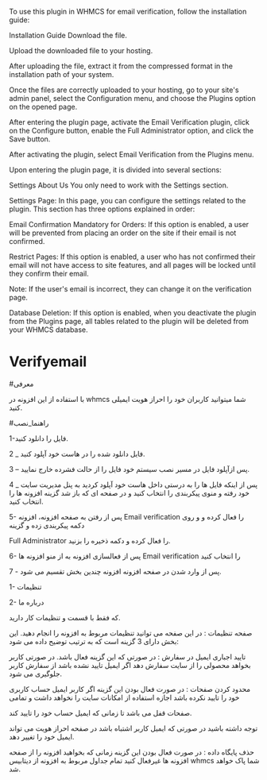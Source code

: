 To use this plugin in WHMCS for email verification, follow the installation guide:

Installation Guide
Download the file.

Upload the downloaded file to your hosting.

After uploading the file, extract it from the compressed format in the installation path of your system.

Once the files are correctly uploaded to your hosting, go to your site's admin panel, select the Configuration menu, and choose the Plugins option on the opened page.

After entering the plugin page, activate the Email Verification plugin, click on the Configure button, enable the Full Administrator option, and click the Save button.

After activating the plugin, select Email Verification from the Plugins menu.

Upon entering the plugin page, it is divided into several sections:

Settings
About Us
You only need to work with the Settings section.

Settings Page: In this page, you can configure the settings related to the plugin. This section has three options explained in order:

Email Confirmation Mandatory for Orders: If this option is enabled, a user will be prevented from placing an order on the site if their email is not confirmed.

Restrict Pages: If this option is enabled, a user who has not confirmed their email will not have access to site features, and all pages will be locked until they confirm their email.

Note: If the user's email is incorrect, they can change it on the verification page.

Database Deletion: If this option is enabled, when you deactivate the plugin from the Plugins page, all tables related to the plugin will be deleted from your WHMCS database.

# Verifyemail
#معرفی

با استفاده از این افزونه در whmcs شما میتوانید کاربران خود را احراز هویت ایمیلی کنید.


#راهنما_نصب

1-فایل را دانلود کنید.

2 _ فایل دانلود شده را در هاست خود آپلود کنید.

3 – پس ازآپلود   فایل  در مسیر نصب  سیستم خود فایل را از حالت فشرده خارج نمایید.

4 _  پس از اینکه  فایل ها را به درستی داخل هاست خود آپلود کردید به  پنل مدیریت  سایت خود رفته  و منوی پیکربندی را انتخاب کنید  و در صفحه ای که باز شد گزینه افزونه  ها را انتخاب کنید.


5- پس  از رفتن به صفحه افزونه، افزونه  Email verification را فعال کرده و  و روی دکمه پیکربندی زده و گزینه

Full Administrator   را فعال کرده و دکمه ذخیره را بزنید.

6-  پس از فعالسازی افزونه به از منو افزونه ها Email verification را انتخاب کنید

7 -  پس از وارد شدن در صفحه افزونه افزونه چندین بخش تقسیم می شود.

1- تنظیمات

2- درباره ما

که فقط با قسمت و تنظیمات کار دارید.

 صفحه تنظیمات : در این صفحه می توانید تنظیمات مربوط به افزونه را انجام دهید. این بخش دارای 3 گزینه است که به ترتیب توضیح داده می شود:

تایید اجباری ایمیل در سفارش : در صورتی که این گزینه فعال باشد. در صورتی کاربر بخواهد محصولی را از سایت سفارش دهد اگر ایمیل تایید نشده باشد از سفارش کاربر جلوگیری می شود.

محدود کردن صفحات : در صورت فعال بودن این گزینه اگر کاربر ایمیل حساب کاربری خود را تایید نکرده باشد  اجازه استفاده از امکانات سایت را نخواهد داشت و تمامی

صفحات قفل می باشد تا زمانی که ایمیل حساب خود را تایید کند.

توجه داشته باشید در صورتی که ایمیل کاربر اشتباه باشد در صفحه احراز هویت می تواند ایمیل خود را تغییر دهد.

حذف پایگاه داده : در صورت فعال بودن این گزینه زمانی که بخواهید افزونه را از صفحه افزونه ها غیرفعال کنید تمام جداول مربوط به افزونه از دیتابیس whmcs شما پاک خواهد شد.
